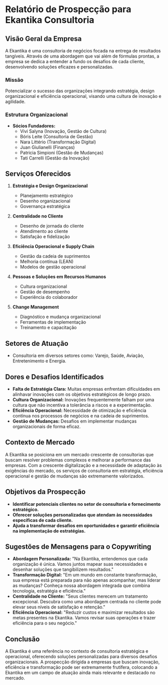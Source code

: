 # Relatório de Prospecção para Ekantika Consultoria

## Visão Geral da Empresa
A Ekantika é uma consultoria de negócios focada na entrega de resultados tangíveis. Através de uma abordagem que vai além de fórmulas prontas, a empresa se dedica a entender a fundo os desafios de cada cliente, desenvolvendo soluções eficazes e personalizadas.

### Missão
Potencializar o sucesso das organizações integrando estratégia, design organizacional e eficiência operacional, visando uma cultura de inovação e agilidade.

### Estrutura Organizacional
- **Sócios Fundadores:** 
  - Vivi Salyna (Inovação, Gestão de Cultura)
  - Bóris Leite (Consultoria de Gestão)
  - Nara Littério (Transformação Digital)
  - Juan Giulianelli (Finanças)
  - Patricia Simpioni (Gestão de Mudanças)
  - Tati Carrelli (Gestão da Inovação)

## Serviços Oferecidos
1. **Estratégia e Design Organizacional**
   - Planejamento estratégico
   - Desenho organizacional
   - Governança estratégica

2. **Centralidade no Cliente**
   - Desenho de jornada do cliente
   - Atendimento ao cliente
   - Satisfação e fidelização

3. **Eficiência Operacional e Supply Chain**
   - Gestão da cadeia de suprimentos
   - Melhoria contínua (LEAN)
   - Modelos de gestão operacional

4. **Pessoas e Soluções em Recursos Humanos**
   - Cultura organizacional
   - Gestão de desempenho
   - Experiência do colaborador

5. **Change Management**
   - Diagnóstico e mudança organizacional
   - Ferramentas de implementação
   - Treinamento e capacitação

## Setores de Atuação
- Consultoria em diversos setores como: Varejo, Saúde, Aviação, Entretenimento e Energia.

## Dores e Desafios Identificados
- **Falta de Estratégia Clara:** Muitas empresas enfrentam dificuldades em alinhavar inovações com os objetivos estratégicos de longo prazo.
- **Cultura Organizacional:** Inovações frequentemente falham por uma cultura que não incentiva a tolerância a riscos e a experimentação.
- **Eficiência Operacional:** Necessidade de otimização e eficiência contínua nos processos de negócios e na cadeia de suprimentos.
- **Gestão de Mudanças:** Desafios em implementar mudanças organizacionais de forma eficaz.

## Contexto de Mercado
A Ekantika se posiciona em um mercado crescente de consultorias que buscam resolver problemas complexos e melhorar a performance das empresas. Com a crescente digitalização e a necessidade de adaptação às exigências do mercado, os serviços de consultoria em estratégia, eficiência operacional e gestão de mudanças são extremamente valorizados.

## Objetivos da Prospecção
- **Identificar potenciais clientes no setor de consultoria e fornecimento estratégico.**
- **Oferecer soluções personalizadas que atendam às necessidades específicas de cada cliente.**
- **Ajuda a transformar desafios em oportunidades e garantir eficiência na implementação de estratégias.**

## Sugestões de Mensagens para o Copywriting
- **Abordagem Personalizada:** "Na Ekantika, entendemos que cada organização é única. Vamos juntos mapear suas necessidades e desenhar soluções que tangibilizem resultados."
- **Transformação Digital:** "Em um mundo em constante transformação, sua empresa está preparada para não apenas acompanhar, mas liderar as mudanças? Conheça nossa abordagem integrada que combina tecnologia, estratégia e eficiência."
- **Centralidade no Cliente:** "Seus clientes merecem um tratamento excepcional. Descubra como uma abordagem centrada no cliente pode elevar seus níveis de satisfação e retenção."
- **Eficiência Operacional:** "Reduzir custos e maximizar resultados são metas presentes na Ekantika. Vamos revisar suas operações e trazer eficiência para o seu negócio."

## Conclusão
A Ekantika é uma referência no contexto de consultoria estratégica e operacional, oferecendo soluções personalizadas para diversos desafios organizacionais. A prospecção dirigida a empresas que buscam inovação, eficiência e transformação pode ser extremamente frutífera, colocando a Ekantika em um campo de atuação ainda mais relevante e destacado no mercado.